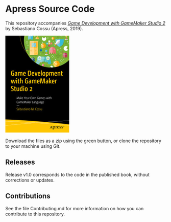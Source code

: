 # Apress Source Code

This repository accompanies [*Game Development with GameMaker Studio 2*](https://www.apress.com/9781484250099) by Sebastiano Cossu (Apress, 2019).

[comment]: #cover
![Cover image](9781484250099.jpg)

Download the files as a zip using the green button, or clone the repository to your machine using Git.

## Releases

Release v1.0 corresponds to the code in the published book, without corrections or updates.

## Contributions

See the file Contributing.md for more information on how you can contribute to this repository.